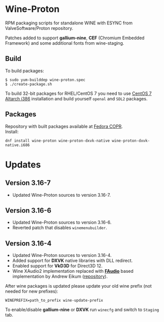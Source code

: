 # Wine-Proton
RPM packaging scripts for standalone WINE with ESYNC from ValveSoftware/Proton repository.
  
Patches added to support **gallium-nine**, **CEF** (Chromium Embedded Framework) and some additional fonts from wine-staging.
  
## Build
To build packages:
```shell
$ sudo yum-builddep wine-proton.spec
$ ./create-package.sh
```
  
To build 32-bit packages for RHEL/CentOS 7 you need to use [CentOS 7 Altarch i386](http://mirror.centos.org/altarch/7/isos/i386/) installation and build yourself `openal` and `SDL2` packages.

## Packages
Repository with built packages available at [Fedora COPR](https://copr.fedorainfracloud.org/coprs/leonmaxx/wine-proton/).  
Install:
```shell
dnf install wine-proton wine-proton-dxvk-native wine-proton-dxvk-native.i686
```

# Updates
## Version 3.16-7
- Updated Wine-Proton sources to version 3.16-7.
## Version 3.16-6
- Updated Wine-Proton sources to version 3.16-6.
- Reverted patch that disables `winemenubuilder`.
## Version 3.16-4
- Updated Wine-Proton sources to version 3.16-4.
- Added support for **DXVK** native libraries with DLL redirect.
- Enabled support for **VkD3D** for Direct3D 12.
- Wine XAudio2 implementation replaced with **[FAudio](https://github.com/FNA-XNA/FAudio)** based implementation by Andrew Eikum ([repository](https://github.com/aeikum/wine/tree/faudio-fixups)).

After wine packages is updated please update your old wine prefix (not needed for new prefixes):
```
WINEPREFIX=path_to_prefix wine-update-prefix
```
  
To enable/disable **gallium-nine** or **DXVK** run `winecfg` and switch to `Staging` tab.
